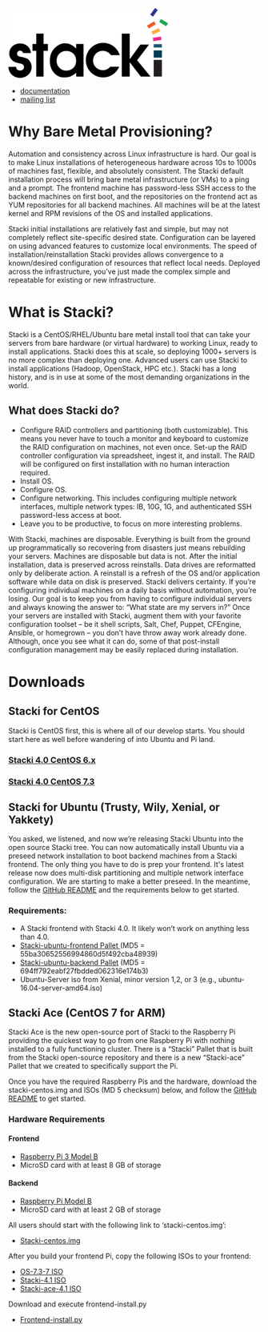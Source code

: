 ![alt tag](logo.png)

* [documentation](https://github.com/StackIQ/stacki/wiki)
* [mailing list](https://groups.google.com/forum/#!forum/stacki)

# Why Bare Metal Provisioning?
 
Automation and consistency across Linux infrastructure is hard. Our goal is to make Linux installations of heterogeneous hardware across 10s to 1000s of machines fast, flexible, and absolutely consistent.
The Stacki default installation process will bring bare metal infrastructure (or VMs) to a ping and a prompt. The frontend machine has password-less SSH access to the backend machines on first boot, and the repositories on the frontend act as YUM repositories for all backend machines. All machines will be at the latest kernel and RPM revisions of the OS and installed applications.

Stacki initial installations are relatively fast and simple, but may not completely reflect site-specific desired state. Configuration can be layered on using advanced features to customize local environments. The speed of installation/reinstallation Stacki provides allows convergence to a known/desired configuration of resources that reflect local needs. Deployed across the infrastructure, you’ve just made the complex simple and repeatable for existing or new infrastructure.

# What is Stacki?

Stacki is a CentOS/RHEL/Ubuntu bare metal install tool that can take your servers from bare hardware (or virtual hardware) to working Linux, ready to install applications. Stacki does this at scale, so deploying 1000+ servers is no more complex than deploying one. Advanced users can use Stacki to install applications (Hadoop, OpenStack, HPC etc.). Stacki has a long history, and is in use at some of the most demanding organizations in the world.
 
## What does Stacki do?

* Configure RAID controllers and partitioning (both customizable). This means you never have to touch a monitor and keyboard to customize the RAID configuration on machines, not even once. Set-up the RAID controller configuration via spreadsheet, ingest it, and install. The RAID will be configured on first installation with no human interaction required.
* Install OS.
* Configure OS.
* Configure networking. This includes configuring multiple network interfaces, multiple network types: IB, 10G, 1G, and authenticated SSH password-less access at boot.
* Leave you to be productive, to focus on more interesting problems.

With Stacki, machines are disposable. Everything is built from the ground up programmatically so recovering from disasters just means rebuilding your servers.
Machines are disposable but data is not. After the initial installation, data is preserved across reinstalls. Data drives are reformatted only by deliberate action. A reinstall is a refresh of the OS and/or application software while data on disk is preserved.
Stacki delivers certainty. If you’re configuring individual machines on a daily basis without automation, you’re losing. Our goal is to keep you from having to configure individual servers and always knowing the answer to: “What state are my servers in?”
Once your servers are installed with Stacki, augment them with your favorite configuration toolset – be it shell scripts, Salt, Chef, Puppet, CFEngine, Ansible, or homegrown – you don’t have throw away work already done. Although, once you see what it can do, some of that post-install configuration management may be easily replaced during installation.

# Downloads

## Stacki for CentOS

Stacki is CentOS first, this is where all of our develop starts.  You should start here as well before wandering of into Ubuntu and Pi land.


### [Stacki 4.0 CentOS 6.x](http://stacki.s3.amazonaws.com/public/pallets/4.0/open-source/stackios-4.0-6.x.x86_64.disk1.iso?id=%22download_iso6_button%22&source=%22https://www.stackiq.com/downloads/%22&page=%22/downloads/%22)

### [ Stacki 4.0 CentOS 7.3](http://stacki.s3.amazonaws.com/public/pallets/4.0/open-source/stackios-4.0_c4aff2a-7.x.x86_64.disk1.iso?id=%22download_iso7_button%22&source=%22https://www.stackiq.com/downloads/%22&page=%22/downloads/%22)


## Stacki for Ubuntu (Trusty, Wily, Xenial, or Yakkety)

You asked, we listened, and now we’re releasing Stacki Ubuntu into the open source Stacki tree. You can now automatically install Ubuntu via a preseed network installation to boot backend machines from a Stacki frontend. The only thing you have to do is prep your frontend.
It's latest release now does multi-disk partitioning and multiple network interface configuration. We are starting to make a better preseed.
In the meantime, follow the [GitHub README](https://github.com/Teradata/stacki-ubuntu/blob/master/README.md) and the requirements below to get started.

### Requirements:

* A Stacki frontend with Stacki 4.0. It likely won’t work on anything less than 4.0.
* [Stacki-ubuntu-frontend Pallet ](https://teradata-stacki.s3.amazonaws.com/release/stacki/4.x/stacki-ubuntu-frontend-4.0_20170414_c4aff2a-7.x.x86_64.disk1.iso) (MD5 = 55ba30652556994860d5f492cba48939)
* [Stacki-ubuntu-backend Pallet](https://teradata-stacki.s3.amazonaws.com/release/stacki/4.x/stacki-ubuntu-backend-4.0_20170414_c4aff2a-7.x.x86_64.disk1.iso) (MD5 = 694ff792eabf27fbdded062316e174b3)
* Ubuntu-Server iso from Xenial, minor version 1,2, or 3 (e.g., ubuntu-16.04-server-amd64.iso)

## Stacki Ace (CentOS 7 for ARM)

Stacki Ace is the new open-source port of Stacki to the Raspberry Pi providing the quickest way to go from one Raspberry Pi with nothing installed to a fully functioning cluster. There is a “Stacki” Pallet that is built from the Stacki open-source repository and there is a new “Stacki-ace” Pallet that we created to specifically support the Pi.

Once you have the required Raspberry Pis and the hardware, download the stacki-centos.img and ISOs (MD 5 checksum) below, and follow the [GitHub README](https://github.com/Teradata/stacki-ace/blob/master/README.md) to get started.

### Hardware Requirements

#### Frontend
* [Raspberry Pi 3 Model B](https://www.raspberrypi.org/products/raspberry-pi-3-model-b/)
* MicroSD card with at least 8 GB of storage

#### Backend

* [Raspberry Pi Model B](https://www.raspberrypi.org/products/raspberry-pi-3-model-b/)
* MicroSD card with at least 2 GB of storage

All users should start with the following link to ‘stacki-centos.img’:

* [Stacki-centos.img](http://stacki.s3.amazonaws.com/public/pallets/4.1/open-source/ace/stacki-centos.img?id=%22download_stackicentosrpimg_link%22&source=%22https://www.stackiq.com/downloads/%22&page=%22/downloads/%22)

After you build your frontend Pi, copy the following ISOs to your frontend:

* [OS-7.3-7 ISO](http://stacki.s3.amazonaws.com/public/pallets/4.1/open-source/ace/os-7.3-7.x.armv7hl.disk1.iso?id=%22download_os737rpiso_link%22&source=%22https://www.stackiq.com/downloads/%22&page=%22/downloads/%22)
* [Stacki-4.1 ISO](http://stacki.s3.amazonaws.com/public/pallets/4.1/open-source/ace/stacki-4.1-7.x.armv7hl.disk1.iso?id=%22download_stacki4isorp_link%22&source=%22https://www.stackiq.com/downloads/%22&page=%22/downloads/%22)
* [Stacki-ace-4.1 ISO](http://stacki.s3.amazonaws.com/public/pallets/4.1/open-source/ace/stacki-ace-4.1-7.x.armv7hl.disk1.iso?id=%22download_stackiace4iso_link%22&source=%22https://www.stackiq.com/downloads/%22&page=%22/downloads/%22)

Download and execute frontend-install.py

* [Frontend-install.py](http://stacki.s3.amazonaws.com/public/pallets/4.1/open-source/ace/frontend-install.py)



